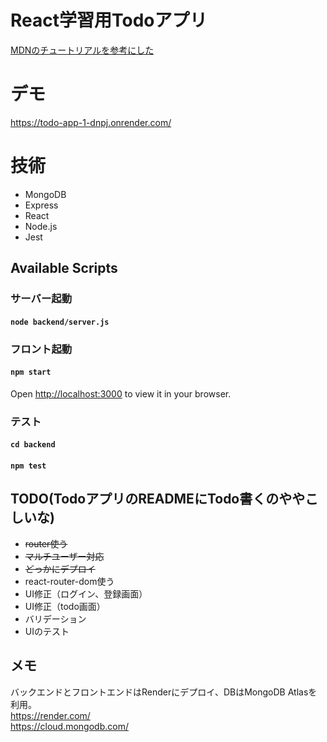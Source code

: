 # React学習用Todoアプリ
[MDNのチュートリアルを参考にした](https://developer.mozilla.org/ja/docs/Learn/Tools_and_testing/Client-side_JavaScript_frameworks/React_todo_list_beginning)

# デモ
https://todo-app-1-dnpj.onrender.com/

# 技術
- MongoDB
- Express
- React
- Node.js
- Jest
  
## Available Scripts
### サーバー起動
#### `node backend/server.js`

### フロント起動 
#### `npm start`  
Open [http://localhost:3000](http://localhost:3000) to view it in your browser.

### テスト
#### `cd backend`
#### `npm test`

## TODO(TodoアプリのREADMEにTodo書くのややこしいな)
- ~~router使う~~
- ~~マルチユーザー対応~~
- ~~どっかにデプロイ~~
- react-router-dom使う
- UI修正（ログイン、登録画面）
- UI修正（todo画面）
- バリデーション
- UIのテスト

## メモ
バックエンドとフロントエンドはRenderにデプロイ、DBはMongoDB Atlasを利用。  
https://render.com/  
https://cloud.mongodb.com/  



